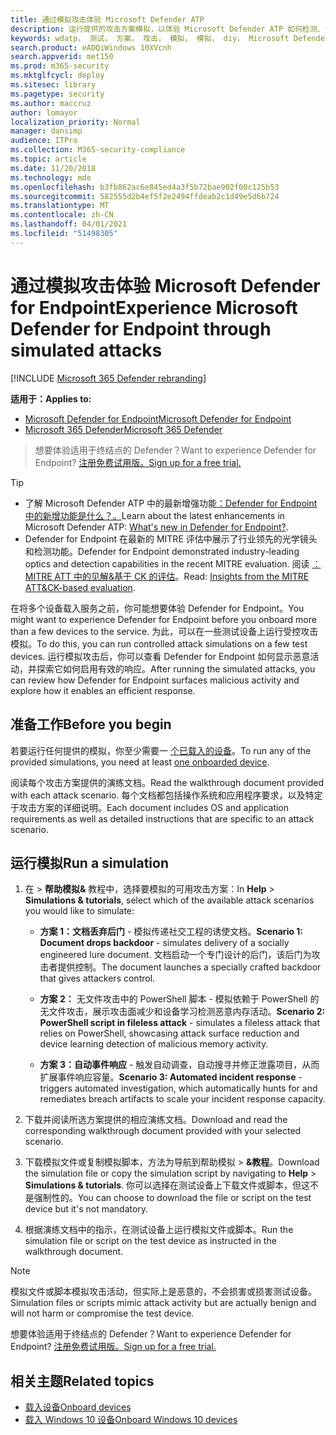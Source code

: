 ```yaml
---
title: 通过模拟攻击体验 Microsoft Defender ATP
description: 运行提供的攻击方案模拟，以体验 Microsoft Defender ATP 如何检测、调查和响应泄露。
keywords: wdatp， 测试， 方案， 攻击， 模拟， 模拟， diy， Microsoft Defender for Endpoint
search.product: eADQiWindows 10XVcnh
search.appverid: met150
ms.prod: m365-security
ms.mktglfcycl: deploy
ms.sitesec: library
ms.pagetype: security
ms.author: maccruz
author: lomayor
localization_priority: Normal
manager: dansimp
audience: ITPro
ms.collection: M365-security-compliance
ms.topic: article
ms.date: 11/20/2018
ms.technology: mde
ms.openlocfilehash: b3fb862ac6e845ed4a3f5b72bae902f00c125b53
ms.sourcegitcommit: 582555d2b4ef5f2e2494ffdeab2c1d49e5d6b724
ms.translationtype: MT
ms.contentlocale: zh-CN
ms.lasthandoff: 04/01/2021
ms.locfileid: "51498305"
---
```

# <a name="experience-microsoft-defender-for-endpoint-through-simulated-attacks"></a><span data-ttu-id="28815-104">通过模拟攻击体验 Microsoft Defender for Endpoint</span><span class="sxs-lookup"><span data-stu-id="28815-104">Experience Microsoft Defender for Endpoint through simulated attacks</span></span> 

[!INCLUDE [Microsoft 365 Defender rebranding](../../includes/microsoft-defender.md)]

<span data-ttu-id="28815-105">**适用于：**</span><span class="sxs-lookup"><span data-stu-id="28815-105">**Applies to:**</span></span>
- [<span data-ttu-id="28815-106">Microsoft Defender for Endpoint</span><span class="sxs-lookup"><span data-stu-id="28815-106">Microsoft Defender for Endpoint</span></span>](https://go.microsoft.com/fwlink/?linkid=2154037)
- [<span data-ttu-id="28815-107">Microsoft 365 Defender</span><span class="sxs-lookup"><span data-stu-id="28815-107">Microsoft 365 Defender</span></span>](https://go.microsoft.com/fwlink/?linkid=2118804)


><span data-ttu-id="28815-108">想要体验适用于终结点的 Defender？</span><span class="sxs-lookup"><span data-stu-id="28815-108">Want to experience Defender for Endpoint?</span></span> [<span data-ttu-id="28815-109">注册免费试用版。</span><span class="sxs-lookup"><span data-stu-id="28815-109">Sign up for a free trial.</span></span>](https://www.microsoft.com/microsoft-365/windows/microsoft-defender-atp?ocid=docs-wdatp-attacksimulations-abovefoldlink)

>[!TIP]
>- <span data-ttu-id="28815-110">了解 Microsoft Defender ATP 中的最新增强功能[：Defender for Endpoint 中的新增功能是什么？。](https://cloudblogs.microsoft.com/microsoftsecure/2018/11/15/whats-new-in-windows-defender-atp/)</span><span class="sxs-lookup"><span data-stu-id="28815-110">Learn about the latest enhancements in Microsoft Defender ATP: [What's new in Defender for Endpoint?](https://cloudblogs.microsoft.com/microsoftsecure/2018/11/15/whats-new-in-windows-defender-atp/).</span></span>
>- <span data-ttu-id="28815-111">Defender for Endpoint 在最新的 MITRE 评估中展示了行业领先的光学镜头和检测功能。</span><span class="sxs-lookup"><span data-stu-id="28815-111">Defender for Endpoint demonstrated industry-leading optics and detection capabilities in the recent MITRE evaluation.</span></span> <span data-ttu-id="28815-112">阅读 [：MITRE ATT 中的见解&基于 CK 的评估](https://cloudblogs.microsoft.com/microsoftsecure/2018/12/03/insights-from-the-mitre-attack-based-evaluation-of-windows-defender-atp/)。</span><span class="sxs-lookup"><span data-stu-id="28815-112">Read: [Insights from the MITRE ATT&CK-based evaluation](https://cloudblogs.microsoft.com/microsoftsecure/2018/12/03/insights-from-the-mitre-attack-based-evaluation-of-windows-defender-atp/).</span></span>

<span data-ttu-id="28815-113">在将多个设备载入服务之前，你可能想要体验 Defender for Endpoint。</span><span class="sxs-lookup"><span data-stu-id="28815-113">You might want to experience Defender for Endpoint before you onboard more than a few devices to the service.</span></span> <span data-ttu-id="28815-114">为此，可以在一些测试设备上运行受控攻击模拟。</span><span class="sxs-lookup"><span data-stu-id="28815-114">To do this, you can run controlled attack simulations on a few test devices.</span></span> <span data-ttu-id="28815-115">运行模拟攻击后，你可以查看 Defender for Endpoint 如何显示恶意活动，并探索它如何启用有效的响应。</span><span class="sxs-lookup"><span data-stu-id="28815-115">After running the simulated attacks, you can review how Defender for Endpoint surfaces malicious activity and explore how it enables an efficient response.</span></span>

## <a name="before-you-begin"></a><span data-ttu-id="28815-116">准备工作</span><span class="sxs-lookup"><span data-stu-id="28815-116">Before you begin</span></span>

<span data-ttu-id="28815-117">若要运行任何提供的模拟，你至少需要一 [个已载入的设备](onboard-configure.md)。</span><span class="sxs-lookup"><span data-stu-id="28815-117">To run any of the provided simulations, you need at least [one onboarded device](onboard-configure.md).</span></span> 

<span data-ttu-id="28815-118">阅读每个攻击方案提供的演练文档。</span><span class="sxs-lookup"><span data-stu-id="28815-118">Read the walkthrough document provided with each attack scenario.</span></span> <span data-ttu-id="28815-119">每个文档都包括操作系统和应用程序要求，以及特定于攻击方案的详细说明。</span><span class="sxs-lookup"><span data-stu-id="28815-119">Each document includes OS and application requirements as well as detailed instructions that are specific to an attack scenario.</span></span>

## <a name="run-a-simulation"></a><span data-ttu-id="28815-120">运行模拟</span><span class="sxs-lookup"><span data-stu-id="28815-120">Run a simulation</span></span>

1. <span data-ttu-id="28815-121">在  >  **帮助模拟&** 教程中，选择要模拟的可用攻击方案：</span><span class="sxs-lookup"><span data-stu-id="28815-121">In **Help** > **Simulations & tutorials**, select which of the available attack scenarios you would like to simulate:</span></span>

   - <span data-ttu-id="28815-122">**方案 1：文档丢弃后门** - 模拟传递社交工程的诱使文档。</span><span class="sxs-lookup"><span data-stu-id="28815-122">**Scenario 1: Document drops backdoor** - simulates delivery of a socially engineered lure document.</span></span> <span data-ttu-id="28815-123">文档启动一个专门设计的后门，该后门为攻击者提供控制。</span><span class="sxs-lookup"><span data-stu-id="28815-123">The document launches a specially crafted backdoor that gives attackers control.</span></span>

   - <span data-ttu-id="28815-124">**方案 2：** 无文件攻击中的 PowerShell 脚本 - 模拟依赖于 PowerShell 的无文件攻击，展示攻击面减少和设备学习检测恶意内存活动。</span><span class="sxs-lookup"><span data-stu-id="28815-124">**Scenario 2: PowerShell script in fileless attack** - simulates a fileless attack that relies on PowerShell, showcasing attack surface reduction and device learning detection of malicious memory activity.</span></span>
    
   - <span data-ttu-id="28815-125">**方案 3：自动事件响应** - 触发自动调查，自动搜寻并修正泄露项目，从而扩展事件响应容量。</span><span class="sxs-lookup"><span data-stu-id="28815-125">**Scenario 3: Automated incident response** - triggers automated investigation, which automatically hunts for and remediates breach artifacts to scale your incident response capacity.</span></span>

2. <span data-ttu-id="28815-126">下载并阅读所选方案提供的相应演练文档。</span><span class="sxs-lookup"><span data-stu-id="28815-126">Download and read the corresponding walkthrough document provided with your selected scenario.</span></span>

3. <span data-ttu-id="28815-127">下载模拟文件或复制模拟脚本，方法为导航到帮助模拟  >  **&教程**。</span><span class="sxs-lookup"><span data-stu-id="28815-127">Download the simulation file or copy the simulation script by navigating to **Help** > **Simulations & tutorials**.</span></span> <span data-ttu-id="28815-128">你可以选择在测试设备上下载文件或脚本，但这不是强制性的。</span><span class="sxs-lookup"><span data-stu-id="28815-128">You can choose to download the file or script on the test device but it's not mandatory.</span></span>

4. <span data-ttu-id="28815-129">根据演练文档中的指示，在测试设备上运行模拟文件或脚本。</span><span class="sxs-lookup"><span data-stu-id="28815-129">Run the simulation file or script on the test device as instructed in the walkthrough document.</span></span>

> [!NOTE]
> <span data-ttu-id="28815-130">模拟文件或脚本模拟攻击活动，但实际上是恶意的，不会损害或损害测试设备。</span><span class="sxs-lookup"><span data-stu-id="28815-130">Simulation files or scripts mimic attack activity but are actually benign and will not harm or compromise the test device.</span></span>
> 
> 
> <span data-ttu-id="28815-131">想要体验适用于终结点的 Defender？</span><span class="sxs-lookup"><span data-stu-id="28815-131">Want to experience Defender for Endpoint?</span></span> [<span data-ttu-id="28815-132">注册免费试用版。</span><span class="sxs-lookup"><span data-stu-id="28815-132">Sign up for a free trial.</span></span>](https://www.microsoft.com/microsoft-365/windows/microsoft-defender-atp?ocid=docs-wdatp-attacksimulations-belowfoldlink)


## <a name="related-topics"></a><span data-ttu-id="28815-133">相关主题</span><span class="sxs-lookup"><span data-stu-id="28815-133">Related topics</span></span>

- [<span data-ttu-id="28815-134">载入设备</span><span class="sxs-lookup"><span data-stu-id="28815-134">Onboard devices</span></span>](onboard-configure.md)
- [<span data-ttu-id="28815-135">载入 Windows 10 设备</span><span class="sxs-lookup"><span data-stu-id="28815-135">Onboard Windows 10 devices</span></span>](configure-endpoints.md)
